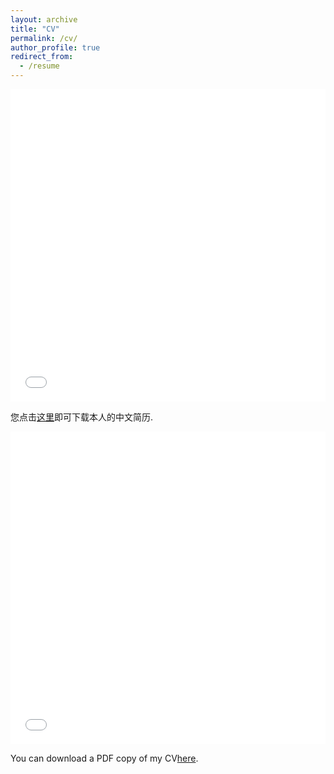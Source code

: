 ```yaml
---
layout: archive
title: "CV"
permalink: /cv/
author_profile: true
redirect_from:
  - /resume
---
```


<iframe src="/files/DengJiaXin_UESTC_CH.pdf" width="100%" height="500" frameborder="no" border="0" marginwidth="0" marginheight="0"></iframe>

您点击[这里](/files/DengJiaXin_UESTC_CH.pdf)即可下载本人的中文简历.

<iframe src="/files/DengJiaXin_UESTC_EN.pdf" width="100%" height="500" frameborder="no" border="0" marginwidth="0" marginheight="0"></iframe>

You can download a PDF copy of my CV[here](/files/DengJiaXin_UESTC_EN.pdf).
